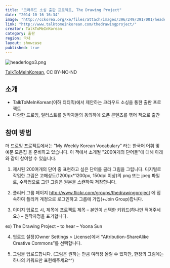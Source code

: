 ```yaml
---
title: "크라우드 소싱 출판 프로젝트, The Drawing Project"
date: "2014-10-16 16:34"
image: "http://cckorea.org/xe/files/attach/images/396/249/391/001/headerlogo3.png"
link: "http://www.talktomeinkorean.com/thedrawingproject/"
creator: TalkToMeInKorean
category: 출판
region: 국내
layout: showcase
published: true
---
```



![headerlogo3.png](http://cckorea.org/xe/files/attach/images/396/249/391/001/headerlogo3.png)

[TalkToMeInKorean](http://www.talktomeinkorean.com/thedrawingproject/), CC BY-NC-ND

## 소개

- TalkToMeInKorean(이하 티티믹)에서 제안하는 크라우드 소싱을 통한 출판 프로젝트
- 다양한 드로잉, 일러스트를 원작자들의 동의하에 오픈 콘텐츠를 엮어 책으로 출간

## 참여 방법

더 드로잉 프로젝트에서는 "My Weekly Korean Vocabulary" 라는 한국어 어휘 및 예문 모음집 을 준비하고 있습니다. 이 책에서 소개될 "200여개의 단어들"에 대해 아래와 같이 참여할 수 있습니다.

1. 제시된 200여개의 단어 중 표현하고 싶은 단어를 골라 그림을 그립니다. 디지털로 작업한 그림은 고해상도(1200px*1200px, 150dpi 이상)의 png 또는 jpeg 파일로, 수작업으로 그린 그림은 원본을 스캔하여 저장합니다.

2. 플리커 그룹 페이지 <http://www.flickr.com/groups/thedrawingproject> 에 접속하여 플리커 계정으로 로그인하고 그룹에 가입(+Join Group)합니다.

3. 이미지 업로드 시, 제목에 프로젝트 제목 – 본인이 선택한 키워드(하나만 적어주세요.) – 원작자명을 표기합니다.

ex) The Drawing Project – to hear – Yoona Sun

4. 업로드 설정(Owner Settings > License)에서 “Attribution-ShareAlike Creative Commons”를 선택합니다.

5. 그림을 업로드합니다. (그림은 원하는 만큼 여러장 올릴 수 있지만, 한장의 그림에는 하나의 키워드만 표현해주세요^^)
